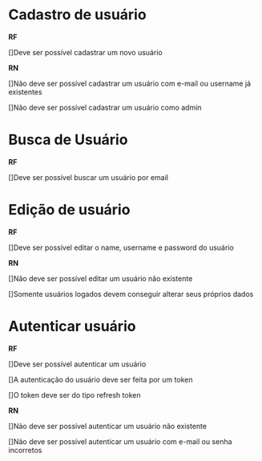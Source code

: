# Cadastro de usuário
**RF**
<p>[]Deve ser possível cadastrar um novo usuário</p>

**RN**
<p>[]Não deve ser possível cadastrar um usuário com e-mail ou username já existentes</p>
<p>[]Não deve ser possível cadastrar um usuário como admin</p>

# Busca de Usuário
**RF**
<p>[]Deve ser possível buscar um usuário por email</p>

# Edição de usuário
**RF**
<p>[]Deve ser possível editar o name, username e password do usuário</p>

**RN**
<p>[]Não deve ser possível editar um usuário não existente</p>
<p>[]Somente usuários logados devem conseguir alterar seus próprios dados</p>

# Autenticar usuário
**RF**
<p>[]Deve ser possível autenticar um usuário</p>
<p>[]A autenticação do usuário deve ser feita por um token</p>
<p>[]O token deve ser do tipo refresh token</p>

**RN**
<p>[]Não deve ser possível autenticar um usuário não existente</p>
<p>[]Não deve ser possível autenticar um usuário com e-mail ou senha incorretos</p>